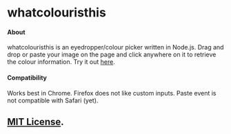 # whatcolouristhis

#### About
whatcolouristhis is an eyedropper/colour picker written in Node.js. Drag and drop or paste your image on the page and click anywhere on it to retrieve the colour information. Try it out <a href="http://britskit.github.io/whatcolouristhis/" target="_blank">here</a>.


#### Compatibility
Works best in Chrome. Firefox does not like custom inputs. Paste event is not compatible with Safari (yet).


## <a href="https://github.com/heyavery/whatcolouristhis/blob/master/LICENSE.md">MIT License</a>.